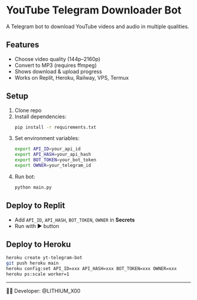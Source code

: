 # YouTube Telegram Downloader Bot

A Telegram bot to download YouTube videos and audio in multiple qualities.

## Features
- Choose video quality (144p–2160p)
- Convert to MP3 (requires ffmpeg)
- Shows download & upload progress
- Works on Replit, Heroku, Railway, VPS, Termux

## Setup
1. Clone repo
2. Install dependencies:
   ```bash
   pip install -r requirements.txt
   ```
3. Set environment variables:
   ```bash
   export API_ID=your_api_id
   export API_HASH=your_api_hash
   export BOT_TOKEN=your_bot_token
   export OWNER=your_telegram_id
   ```
4. Run bot:
   ```bash
   python main.py
   ```

## Deploy to Replit
- Add `API_ID`, `API_HASH`, `BOT_TOKEN`, `OWNER` in **Secrets**  
- Run with ▶ button

## Deploy to Heroku
```bash
heroku create yt-telegram-bot
git push heroku main
heroku config:set API_ID=xxx API_HASH=xxx BOT_TOKEN=xxx OWNER=xxx
heroku ps:scale worker=1
```

---

👨‍💻 Developer: @LITHIUM_X00
